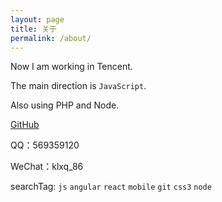 ```yaml
---
layout: page
title: 关于
permalink: /about/
---
```


Now I am working in Tencent. 

The main direction is `JavaScript`. 

Also using PHP and Node.

[GitHub](https://github.com/wenpingzheng)

QQ：569359120

WeChat：klxq_86

searchTag: `js` `angular` `react` `mobile` `git` `css3` `node`
